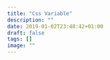 ```yaml
---
title: "Css Variable"
description: ""
date: 2019-01-02T23:48:42+01:00
draft: false
tags: []
image: ""
---
```



